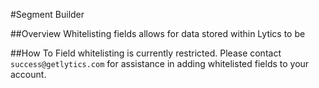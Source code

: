 #Segment Builder

##Overview
Whitelisting fields allows for data stored within Lytics to be 

##How To
Field whitelisting is currently restricted. Please contact `success@getlytics.com` for assistance in adding whitelisted fields to your account.